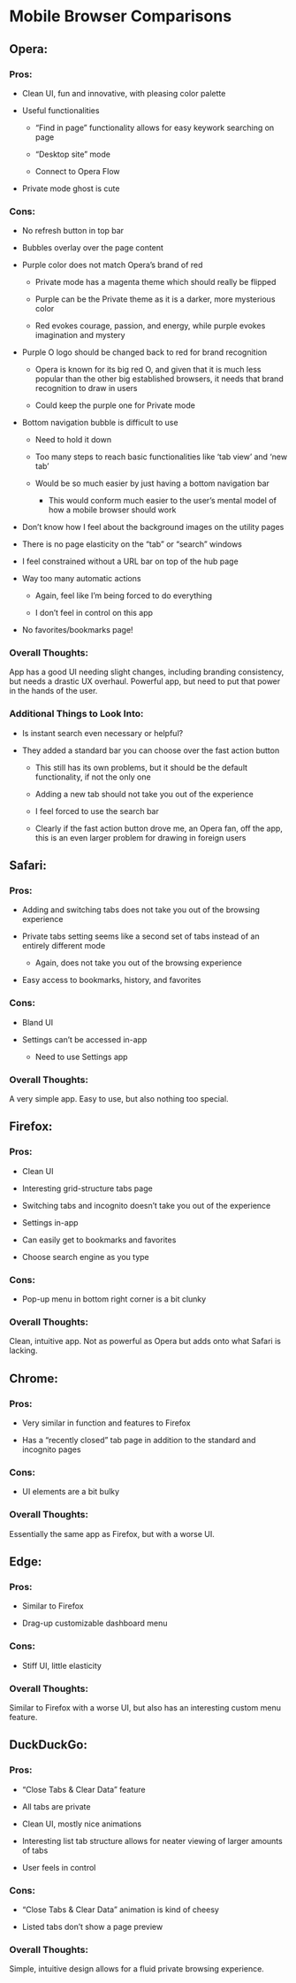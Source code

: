 # Mobile Browser Comparisons

## Opera:

### Pros:

*	Clean UI, fun and innovative, with pleasing color palette

*	Useful functionalities

    -	“Find in page” functionality allows for easy keywork searching on page
  
    -	“Desktop site” mode
  
    -	Connect to Opera Flow
  
*	Private mode ghost is cute

### Cons:

*	No refresh button in top bar

*	Bubbles overlay over the page content

*	Purple color does not match Opera’s brand of red

    -	Private mode has a magenta theme which should really be flipped

    -	Purple can be the Private theme as it is a darker, more mysterious color

    -	Red evokes courage, passion, and energy, while purple evokes imagination and mystery

*	Purple O logo should be changed back to red for brand recognition

    -	Opera is known for its big red O, and given that it is much less popular than the other big established browsers, it needs that brand recognition to draw in users

    -	Could keep the purple one for Private mode

*	Bottom navigation bubble is difficult to use

    -	Need to hold it down

    -	Too many steps to reach basic functionalities like ‘tab view’ and ‘new tab’

    -	Would be so much easier by just having a bottom navigation bar

        -	This would conform much easier to the user’s mental model of how a mobile browser should work

*	Don’t know how I feel about the background images on the utility pages

*	There is no page elasticity on the “tab” or “search” windows

*	I feel constrained without a URL bar on top of the hub page

*	Way too many automatic actions

    -	Again, feel like I’m being forced to do everything

    -	I don’t feel in control on this app

*	No favorites/bookmarks page!

### Overall Thoughts:

App has a good UI needing slight changes, including branding consistency, but needs a drastic UX overhaul.  Powerful app, but need to put that power in the hands of the user.

### Additional Things to Look Into:

*	Is instant search even necessary or helpful?

*	They added a standard bar you can choose over the fast action button

    -	This still has its own problems, but it should be the default functionality, if not the only one
    
    -	Adding a new tab should not take you out of the experience
    
    -	I feel forced to use the search bar
    
    -	Clearly if the fast action button drove me, an Opera fan, off the app, this is an even larger problem for drawing in foreign users



## Safari:

### Pros:

*	Adding and switching tabs does not take you out of the browsing experience

*	Private tabs setting seems like a second set of tabs instead of an entirely different mode

    -	Again, does not take you out of the browsing experience
    
*	Easy access to bookmarks, history, and favorites

### Cons:

*	Bland UI

*	Settings can’t be accessed in-app

    -	Need to use Settings app

### Overall Thoughts:

A very simple app.  Easy to use, but also nothing too special.



## Firefox:

### Pros:

*	Clean UI

*	Interesting grid-structure tabs page

*	Switching tabs and incognito doesn’t take you out of the experience

*	Settings in-app

*	Can easily get to bookmarks and favorites

*	Choose search engine as you type

### Cons:

*	Pop-up menu in bottom right corner is a bit clunky

### Overall Thoughts:

Clean, intuitive app.  Not as powerful as Opera but adds onto what Safari is lacking.



## Chrome:

### Pros:

*	Very similar in function and features to Firefox

*	Has a “recently closed” tab page in addition to the standard and incognito pages

### Cons:

*	UI elements are a bit bulky

### Overall Thoughts:

Essentially the same app as Firefox, but with a worse UI.



## Edge:

### Pros:

*	Similar to Firefox

*	Drag-up customizable dashboard menu

### Cons:

*	Stiff UI, little elasticity

### Overall Thoughts:

Similar to Firefox with a worse UI, but also has an interesting custom menu feature.



## DuckDuckGo:

### Pros:

*	“Close Tabs & Clear Data” feature

*	All tabs are private

*	Clean UI, mostly nice animations

*	Interesting list tab structure allows for neater viewing of larger amounts of tabs

*	User feels in control

### Cons:

*	“Close Tabs & Clear Data” animation is kind of cheesy

*	Listed tabs don’t show a page preview

### Overall Thoughts:

Simple, intuitive design allows for a fluid private browsing experience.
